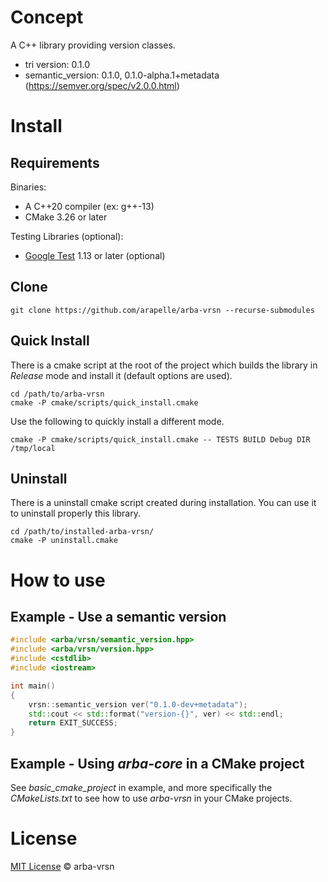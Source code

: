 # Concept #

A C++ library providing version classes.
- tri version: 0.1.0
- semantic_version: 0.1.0, 0.1.0-alpha.1+metadata (https://semver.org/spec/v2.0.0.html)

# Install #
## Requirements ##

Binaries:

- A C++20 compiler (ex: g++-13)
- CMake 3.26 or later

Testing Libraries (optional):

- [Google Test](https://github.com/google/googletest) 1.13 or later (optional)

## Clone

```
git clone https://github.com/arapelle/arba-vrsn --recurse-submodules
```

## Quick Install ##
There is a cmake script at the root of the project which builds the library in *Release* mode and install it (default options are used).
```
cd /path/to/arba-vrsn
cmake -P cmake/scripts/quick_install.cmake
```
Use the following to quickly install a different mode.
```
cmake -P cmake/scripts/quick_install.cmake -- TESTS BUILD Debug DIR /tmp/local
```

## Uninstall ##
There is a uninstall cmake script created during installation. You can use it to uninstall properly this library.
```
cd /path/to/installed-arba-vrsn/
cmake -P uninstall.cmake
```

# How to use
## Example - Use a semantic version
```c++
#include <arba/vrsn/semantic_version.hpp>
#include <arba/vrsn/version.hpp>
#include <cstdlib>
#include <iostream>

int main()
{
    vrsn::semantic_version ver("0.1.0-dev+metadata");
    std::cout << std::format("version-{}", ver) << std::endl;
    return EXIT_SUCCESS;
}
```

## Example - Using *arba-core* in a CMake project
See *basic_cmake_project* in example, and more specifically the *CMakeLists.txt* to see how to use *arba-vrsn* in your CMake projects.

# License

[MIT License](./LICENSE.md) © arba-vrsn
